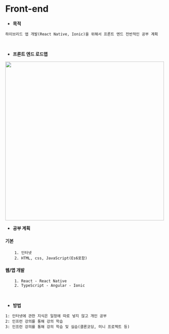 # Front-end 
- **목적**
```
하이브리드 앱 개발(React Native, Ionic)을 위해서 프론트 엔드 전반적인 공부 계획
```
<br/>

- **프론트 엔드 로드맵**
<img src="https://user-images.githubusercontent.com/52240990/108315489-d5f27280-71fe-11eb-923d-83ee92ead1cd.png" width="500">

- **공부 계획**

 #### 기본
```
	1. 인터넷
	2. HTML, css, JavaScript(Es6포함)
```
 #### 웹/앱 개발
```
	1. React - React Native
	2. TypeScript - Angular - Ionic
```
<br/>

- **방법** 
```
1: 인터넷에 관한 지식은 일정에 따로 넣지 않고 개인 공부
2: 인프런 강의를 통해 강의 학습
3: 인프런 강의를 통해 강의 학습 및 실습(클론코딩, 미니 프로젝트 등)
```

